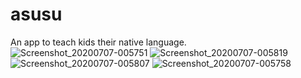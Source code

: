 # asusu
An app to teach kids their native language.
![Screenshot_20200707-005751](https://user-images.githubusercontent.com/61970374/86671735-d6caf100-bfed-11ea-83fe-825a9e16682c.png)
![Screenshot_20200707-005819](https://user-images.githubusercontent.com/61970374/86671739-d7638780-bfed-11ea-851b-a86500f8c1ed.png)
![Screenshot_20200707-005807](https://user-images.githubusercontent.com/61970374/86671753-da5e7800-bfed-11ea-8487-2e28c6d65074.png)
![Screenshot_20200707-005758](https://user-images.githubusercontent.com/61970374/86671770-df232c00-bfed-11ea-9b43-b22b945d4b0f.png)
